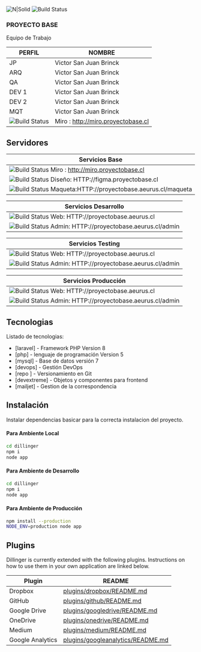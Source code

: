 

![N|Solid](https://www.aeurus.cl/imagenes/template/logo.svg)
![Build Status](https://badge.buildkite.com/sample.svg?status=unknown)              
### PROYECTO BASE
Equipo de Trabajo

| PERFIL | NOMBRE |
| ------ | ------ |
| JP | Victor San Juan Brinck |
| ARQ | Victor San Juan Brinck |
| QA| Victor San Juan Brinck |
| DEV 1 | Victor San Juan Brinck |
| DEV 2 | Victor San Juan Brinck |
| MQT | Victor San Juan Brinck |
| ![Build Status](https://badge.buildkite.com/sample.svg?status=passing) | Miro :  http://miro.proyectobase.cl  |


## Servidores

  
 |Servicios Base |
 |------ |
 | ![Build Status](https://badge.buildkite.com/sample.svg?status=passing) Miro :  http://miro.proyectobase.cl  |
 |![Build Status](https://badge.buildkite.com/sample.svg?status=passing) Diseño: HTTP://figma.proyectobase.cl |
 |![Build Status](https://badge.buildkite.com/sample.svg?status=passing) Maqueta:HTTP://proyectobase.aeurus.cl/maqueta |
   
   
  |Servicios Desarrollo |
 |------ |
  |![Build Status](https://badge.buildkite.com/sample.svg?status=passing)      Web: HTTP://proyectobase.aeurus.cl |
  |![Build Status](https://badge.buildkite.com/sample.svg?status=failing)    Admin: HTTP://proyectobase.aeurus.cl/admin |

 |Servicios Testing |
 |------ |
  |![Build Status](https://badge.buildkite.com/sample.svg?status=unknown)      Web: HTTP://proyectobase.aeurus.cl |
  |![Build Status](https://badge.buildkite.com/sample.svg?status=unknown)    Admin: HTTP://proyectobase.aeurus.cl/admin |

  |Servicios Producción |
 |------ |
  |![Build Status](https://badge.buildkite.com/sample.svg?status=unknown)      Web: HTTP://proyectobase.aeurus.cl |
  |![Build Status](https://badge.buildkite.com/sample.svg?status=unknown)    Admin: HTTP://proyectobase.aeurus.cl/admin |

    
        
    
## Tecnologias

Listado de tecnologias:

- [laravel] - Framework PHP  Version 8
- [php] - lenguaje de programación Version 5
- [mysql] - Base de datos versión 7
- [devops] - Gestión DevOps
- [repo ] - Versionamiento en Git
- [devextreme] - Objetos y componentes para frontend 
- [mailjet] - Gestion de la correspondencia



## Instalación
Instalar dependencias basicar para la correcta instalacion del proyecto.
#### Para Ambiente Local
```sh
cd dillinger
npm i
node app
```

#### Para Ambiente de Desarrollo
```sh
cd dillinger
npm i
node app
```

#### Para Ambiente de Producción

```sh
npm install --production
NODE_ENV=production node app
```

## Plugins

Dillinger is currently extended with the following plugins.
Instructions on how to use them in your own application are linked below.

| Plugin | README |
| ------ | ------ |
| Dropbox | [plugins/dropbox/README.md][PlDb] |
| GitHub | [plugins/github/README.md][PlGh] |
| Google Drive | [plugins/googledrive/README.md][PlGd] |
| OneDrive | [plugins/onedrive/README.md][PlOd] |
| Medium | [plugins/medium/README.md][PlMe] |
| Google Analytics | [plugins/googleanalytics/README.md][PlGa] |



[//]: # (These are reference links used in the body of this note and get stripped out when the markdown processor does its job. There is no need to format nicely because it shouldn't be seen. Thanks SO - http://stackoverflow.com/questions/4823468/store-comments-in-markdown-syntax)

   [dill]: <https://github.com/joemccann/dillinger>
   [git-repo-url]: <https://github.com/joemccann/dillinger.git>
   [john gruber]: <http://daringfireball.net>
   [df1]: <http://daringfireball.net/projects/markdown/>
   [markdown-it]: <https://github.com/markdown-it/markdown-it>
   [Ace Editor]: <http://ace.ajax.org>
   [node.js]: <http://nodejs.org>
   [Twitter Bootstrap]: <http://twitter.github.com/bootstrap/>
   [jQuery]: <http://jquery.com>
   [@tjholowaychuk]: <http://twitter.com/tjholowaychuk>
   [express]: <http://expressjs.com>
   [AngularJS]: <http://angularjs.org>
   [Gulp]: <http://gulpjs.com>

   [PlDb]: <https://github.com/joemccann/dillinger/tree/master/plugins/dropbox/README.md>
   [PlGh]: <https://github.com/joemccann/dillinger/tree/master/plugins/github/README.md>
   [PlGd]: <https://github.com/joemccann/dillinger/tree/master/plugins/googledrive/README.md>
   [PlOd]: <https://github.com/joemccann/dillinger/tree/master/plugins/onedrive/README.md>
   [PlMe]: <https://github.com/joemccann/dillinger/tree/master/plugins/medium/README.md>
   [PlGa]: <https://github.com/RahulHP/dillinger/blob/master/plugins/googleanalytics/README.md>
